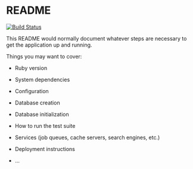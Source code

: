 # README

[![Build Status](https://dev.azure.com/admreececollett/RailsAppPipelineTest/_apis/build/status/RCollettSG.RailsAppForJenkinsTest)](https://dev.azure.com/admreececollett/RailsAppPipelineTest/_build/latest?definitionId=4)

This README would normally document whatever steps are necessary to get the
application up and running.

Things you may want to cover:

* Ruby version

* System dependencies

* Configuration

* Database creation

* Database initialization

* How to run the test suite

* Services (job queues, cache servers, search engines, etc.)

* Deployment instructions

* ...
